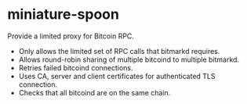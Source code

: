# miniature-spoon

Provide a limited proxy for Bitcoin RPC.

* Only allows the limited set of RPC calls that bitmarkd requires.
* Allows round-robin sharing of multiple bitcoind to multiple bitmarkd.
* Retries failed bitcoind connections.
* Uses CA, server and client certificates for authenticated TLS connection.
* Checks that all bitcoind are on the same chain.
